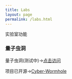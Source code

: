 ```yaml
---
title: Labs
layout: page
permalink: /labs.html
---
```

<div class="page-title">实验室功能</div>

### 量子虫洞

量子虫洞(测试中)→[点击访问](https://xiao-chopin.github.io/Cyber-Wormhole/)

项目已开源→[Cyber-Wormhole](https://github.com/xiao-chopin/Cyber-Wormhole)


